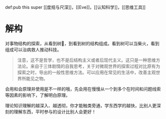 def:pub this super [[度规与尺深]]，[[Eve]]，[[认知科学]]，[[思维工具]]

# 解构

对事物结构的探索，从看到树🌲，到看到树的结构组成。看到树可以当柴火，看到组成可以治病救人推动科技。

> 注意，这不是哲学，也不是后结构主义或者后现代主义。这只是一种思维方法论。来自于三体剧情的自我思考，关于对微观世界的探索过程对比原有为探索之时，导出的一般性思维方法。可以应用在常见的生活中，改善主观世界所能见之物。


会用和会原理并使用是不一样的哦，先会用在慢慢从一个到多个在时间和问题线索等因素的影响下，了解明白原理。

理论知识理解的越深入、越透彻，你才能触类旁通，学东西学的越快，比别人更深刻的理解东西，平时参与的设计比别人会更好！